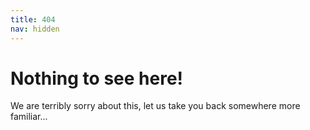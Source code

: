 ```yaml
---
title: 404
nav: hidden
---
```

# Nothing to see here!

We are terribly sorry about this, let us take you back somewhere more familiar...